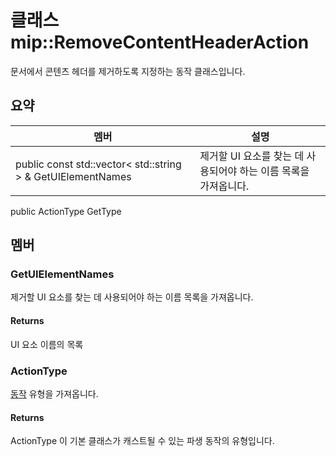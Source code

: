 # <a name="class-mipremovecontentheaderaction"></a>클래스 mip::RemoveContentHeaderAction 
문서에서 콘텐츠 헤더를 제거하도록 지정하는 동작 클래스입니다.
## <a name="summary"></a>요약
 멤버                        | 설명                                
--------------------------------|---------------------------------------------
public const std::vector< std::string > & GetUIElementNames | 제거할 UI 요소를 찾는 데 사용되어야 하는 이름 목록을 가져옵니다.
public ActionType GetType
## <a name="members"></a>멤버
### <a name="getuielementnames"></a>GetUIElementNames
제거할 UI 요소를 찾는 데 사용되어야 하는 이름 목록을 가져옵니다.
#### <a name="returns"></a>Returns
UI 요소 이름의 목록
### <a name="actiontype"></a>ActionType
[동작](#classmip_1_1_action) 유형을 가져옵니다.
#### <a name="returns"></a>Returns
ActionType 이 기본 클래스가 캐스트될 수 있는 파생 동작의 유형입니다.